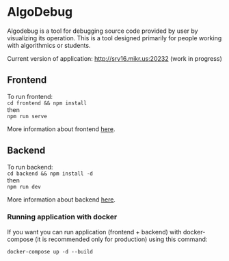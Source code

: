 # AlgoDebug

Algodebug is a tool for debugging source code provided by user by visualizing its operation. This is a tool designed primarily for people working with algorithmics or students. 

Current version of application: http://srv16.mikr.us:20232 (work in progress)

## Frontend

To run frontend:  
`cd frontend && npm install`  
then  
`npm run serve` 

More information about frontend [here](frontend/README.md).  

## Backend

To run backend:  
`cd backend && npm install -d`  
then  
`npm run dev`

More information about backend [here](backend/README.md).  

### Running application with docker

If you want you can run application (frontend + backend) with docker-compose (it is recommended only for production) using this command:

`docker-compose up -d --build`
